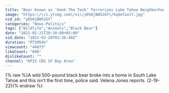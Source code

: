 ```yaml
---
title: "Bear Known as ‘Hank The Tank’ Terrorizes Lake Tahoe Neighborhood"
image: "https:\/\/i.ytimg.com\/vi\/y0S0jBW52GY\/hqdefault.jpg"
vid_id: "y0S0jBW52GY"
categories: "News-Politics"
tags: ["Wildlife","Animals","Black Bear"]
date: "2022-02-21T20:38:00+03:00"
vid_date: "2022-02-20T02:36:40Z"
duration: "PT1M54S"
viewcount: "44873"
likeCount: "690"
dislikeCount: ""
channel: "KPIX CBS SF Bay Area"
---
```

{% raw %}A wild 500-pound black bear broke into a home in South Lake Tahoe and this isn’t the first time, police said. Velena Jones reports. (2-19-22){% endraw %}
